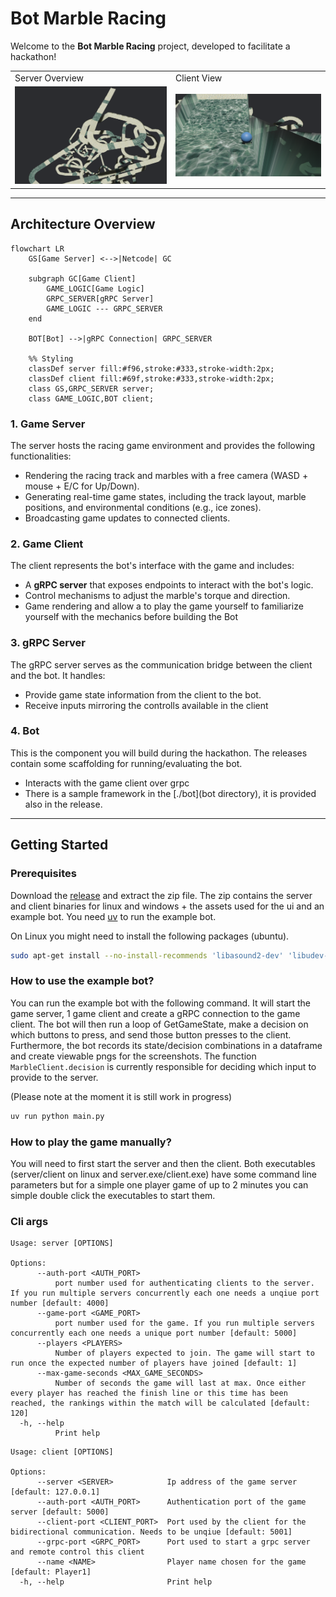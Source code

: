 # Bot Marble Racing

Welcome to the **Bot Marble Racing** project, developed to facilitate a hackathon!


<table>
  <tr>
    <td>Server Overview</td>
     <td>Client View</td>
  </tr>
  <tr>
    <td><img src="screenshots/server_screen.png" width=370></td>
    <td><img src="screenshots/client_screen.png" width=370></td>
  </tr>
 </table>

---

## Architecture Overview


```mermaid
flowchart LR
    GS[Game Server] <-->|Netcode| GC

    subgraph GC[Game Client]
        GAME_LOGIC[Game Logic]
        GRPC_SERVER[gRPC Server]
        GAME_LOGIC --- GRPC_SERVER
    end

    BOT[Bot] -->|gRPC Connection| GRPC_SERVER

    %% Styling
    classDef server fill:#f96,stroke:#333,stroke-width:2px;
    classDef client fill:#69f,stroke:#333,stroke-width:2px;
    class GS,GRPC_SERVER server;
    class GAME_LOGIC,BOT client;
 ```

### 1. **Game Server**
The server hosts the racing game environment and provides the following functionalities:
- Rendering the racing track and marbles with a free camera (WASD + mouse + E/C for Up/Down).
- Generating real-time game states, including the track layout, marble positions, and environmental conditions (e.g., ice zones).
- Broadcasting game updates to connected clients.

### 2. **Game Client**
The client represents the bot's interface with the game and includes:
- A **gRPC server** that exposes endpoints to interact with the bot's logic.
- Control mechanisms to adjust the marble's torque and direction.
- Game rendering and allow a to play the game yourself to familiarize yourself with the mechanics before building the Bot

### 3. **gRPC Server**
The gRPC server serves as the communication bridge between the client and the bot. It handles:
- Provide game state information from the client to the bot.
- Receive inputs mirroring the controlls available in the client

### 4. **Bot**
This is the component you will build during the hackathon. The releases contain some scaffolding for running/evaluating the bot.
- Interacts with the game client over grpc
- There is a sample framework in the [./bot](bot directory), it is provided also in the release.

---

## Getting Started

### Prerequisites
Download the [release](https://github.com/julianbieber/hackathon_2/releases) and extract the zip file.
The zip contains the server and client binaries for linux and windows + the assets used for the ui and an example bot.
You need [uv](https://docs.astral.sh/uv/getting-started/installation/) to run the example bot.

On Linux you might need to install the following packages (ubuntu).

```bash
sudo apt-get install --no-install-recommends 'libasound2-dev' 'libudev-dev' 'libwayland-dev' 'libxkbcommon-dev' 'protobuf-compiler'
```

### How to use the example bot?
You can run the example bot with the following command.
It will start the game server, 1 game client and create a gRPC connection to the game client.
The bot will then run a loop of GetGameState, make a decision on which buttons to press, and send those button presses to the client.
Furthermore, the bot records its state/decision combinations in a dataframe and create viewable pngs for the screenshots.
The function `MarbleClient.decision` is currently responsible for deciding which input to provide to the server.


(Please note at the moment it is still work in progress) 
```bash
uv run python main.py
```

### How to play the game manually?
You will need to first start the server and then the client. Both executables (server/client on linux and server.exe/client.exe) have some command line parameters but for a simple one player game of up to 2 minutes you can simple double click the executables to start them.



### Cli args
```
Usage: server [OPTIONS]

Options:
      --auth-port <AUTH_PORT>
          port number used for authenticating clients to the server. If you run multiple servers concurrently each one needs a unqiue port number [default: 4000]
      --game-port <GAME_PORT>
          port number used for the game. If you run multiple servers concurrently each one needs a unique port number [default: 5000]
      --players <PLAYERS>
          Number of players expected to join. The game will start to run once the expected number of players have joined [default: 1]
      --max-game-seconds <MAX_GAME_SECONDS>
          Number of seconds the game will last at max. Once either every player has reached the finish line or this time has been reached, the rankings within the match will be calculated [default: 120]
  -h, --help
          Print help
```

```
Usage: client [OPTIONS]

Options:
      --server <SERVER>            Ip address of the game server [default: 127.0.0.1]
      --auth-port <AUTH_PORT>      Authentication port of the game server [default: 5000]
      --client-port <CLIENT_PORT>  Port used by the client for the bidirectional communication. Needs to be unqiue [default: 5001]
      --grpc-port <GRPC_PORT>      Port used to start a grpc server and remote control this client
      --name <NAME>                Player name chosen for the game [default: Player1]
  -h, --help                       Print help
```


